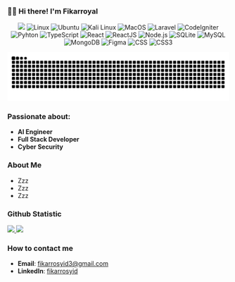 ### 👋🏼 Hi there! I'm **Fikarroyal**

<div align="center">
  <img src="https://user-images.githubusercontent.com/22107794/139580686-887df369-edb8-4bc8-b607-4fbf6d7e4866.gif">

  <img src="https://img.shields.io/badge/Linux-FCC624?style=for-the-badge&logo=linux&logoColor=black" alt="Linux" />
  <img src="https://img.shields.io/badge/Ubuntu-E95420?style=for-the-badge&logo=ubuntu&logoColor=white" alt="Ubuntu" />
   <img src="https://img.shields.io/badge/-Kali%20Linux-%23557C94?style=for-the-badge&logo=kalilinux&logoColor=black" alt="Kali Linux" />
  <img src="https://img.shields.io/badge/MacOS-f0f0f0?logo=apple&logoColor=black&style=for-the-badge" alt="MacOS" />
  <img src="https://img.shields.io/badge/Laravel-v10-FF2D20?style=for-the-badge&logo=laravel&logoColor=white" alt="Laravel" />
  <img src="https://img.shields.io/badge/codeigniter-EF4223?style=for-the-badge&logo=codeigniter&logoColor=white" alt="CodeIgniter" />
  <img src="https://img.shields.io/badge/python-3670A0?style=for-the-badge&logo=python&logoColor=ffdd54" alt="Pyhton" />
  <img src="https://img.shields.io/badge/TypeScript-3178C6?style=for-the-badge&logo=typescript&logoColor=white" alt="TypeScript" />
  <img src="https://shields.io/badge/react-black?logo=react&style=for-the-badge" alt="React" />
  <img src="https://img.shields.io/badge/-ReactJs-61DAFB?logo=react&logoColor=white&style=for-the-badge" alt="ReactJS" />
  <img src="https://img.shields.io/badge/node.js-339933?style=for-the-badge&logo=Node.js&logoColor=white" alt="Node.js" />
  <img src="https://img.shields.io/badge/SQL-003B57?style=for-the-badge&labelColor=black&logo=sqlite&logoColor=white" alt="SQLite" />
  <img src="https://img.shields.io/badge/MySQL-4479A1?style=for-the-badge&logo=mysql&logoColor=white" alt="MySQL" />
  <img src="https://img.shields.io/badge/-MongoDB-13aa52?style=for-the-badge&logo=mongodb&logoColor=white" alt="MongoDB" />
  <img src="https://img.shields.io/badge/Figma-F24E1E?style=for-the-badge&logo=figma&logoColor=white" alt="Figma" />
   <img src="https://img.shields.io/badge/CSS-239120?&style=for-the-badge&logo=css3&logoColor=white" alt="CSS" />
  <img src="https://img.shields.io/badge/CSS3-1572B6?style=for-the-badge&logo=css3&logoColor=white" alt="CSS3" />


![snake gif](https://github.com/anharsaja/anharsaja/blob/output/github-contribution-grid-snake-dark.svg)
</div>

### Passionate about:  
- **AI Engineer**
- **Full Stack Developer**
- **Cyber Security**

### About Me
- Zzz
- Zzz
- Zzz

### Github Statistic
<p align="left">
<a href="https://github.com/Fikarroyal">
  <img height="180em" src="https://github-readme-stats-eight-theta.vercel.app/api?username=Fikarroyal&show_icons=true&theme=algolia&include_all_commits=true&count_private=true"/>
  <img height="180em" src="https://github-readme-stats-eight-theta.vercel.app/api/top-langs/?username=Fikarroyal&layout=compact&langs_count=8&theme=algolia"/>
</a>
</p>

### How to contact me
- **Email**: [fikarrosyid3@gmail.com](mailto:fikarrosyid3@gmail.com)  
- **LinkedIn**: [fikarrosyid](https://www.linkedin.com/in/fikarrosyid/)

